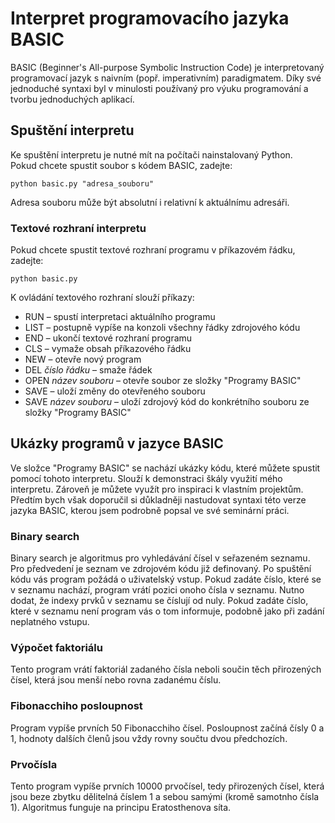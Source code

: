 # Interpret programovacího jazyka BASIC
BASIC (Beginner's All-purpose Symbolic Instruction Code) je interpretovaný programovací jazyk s naivním (popř. imperativním) paradigmatem. Díky své jednoduché syntaxi byl v minulosti používaný pro výuku programování a tvorbu jednoduchých aplikací.
## Spuštění interpretu
Ke spuštění interpretu je nutné mít na počítači nainstalovaný Python.<br>
Pokud chcete spustit soubor s kódem BASIC, zadejte:
```
python basic.py "adresa_souboru"
```
Adresa souboru může být absolutní i relativní k aktuálnímu adresáři.
### Textové rozhraní interpretu
Pokud chcete spustit textové rozhraní programu v příkazovém řádku, zadejte:
```
python basic.py
```
K ovládání textového rozhraní slouží příkazy:
- RUN – spustí interpretaci aktuálního programu
- LIST – postupně vypíše na konzoli všechny řádky zdrojového kódu
- END – ukončí textové rozhraní programu
- CLS – vymaže obsah příkazového řádku
- NEW – otevře nový program
- DEL _číslo řádku_ – smaže řádek
- OPEN _název souboru_ – otevře soubor ze složky "Programy BASIC"
- SAVE – uloží změny do otevřeného souboru
- SAVE _název souboru_ – uloží zdrojový kód do konkrétního souboru ze složky "Programy BASIC"
## Ukázky programů v jazyce BASIC
Ve složce "Programy BASIC" se nachází ukázky kódu, které můžete spustit pomocí tohoto interpretu. Slouží k demonstraci škály využití mého interpretu. Zároveň je můžete využít pro inspiraci k vlastním projektům. Předtím bych však doporučil si důkladněji nastudovat syntaxi této verze jazyka BASIC, kterou jsem podrobně popsal ve své seminární práci.
### Binary search
Binary search je algoritmus pro vyhledávání čísel v seřazeném seznamu. Pro předvedení je seznam ve zdrojovém kódu již definovaný. Po spuštění kódu vás program požádá o uživatelský vstup. Pokud zadáte číslo, které se v seznamu nachází, program vrátí pozici onoho čísla v seznamu. Nutno dodat, že indexy prvků v seznamu se číslují od nuly. Pokud zadáte číslo, které v seznamu není program vás o tom informuje, podobně jako při zadání neplatného vstupu.
### Výpočet faktoriálu
Tento program vrátí faktoriál zadaného čísla neboli součin těch přirozených čísel, která jsou menší nebo rovna zadanému číslu.
### Fibonacchiho posloupnost
Program vypíše prvních 50 Fibonacchiho čísel. Posloupnost začíná čísly 0 a 1, hodnoty dalších členů jsou vždy rovny součtu dvou předchozích.
### Prvočísla
Tento program vypíše prvních 10000 prvočísel, tedy přirozených čísel, která jsou beze zbytku dělitelná číslem 1 a sebou samými (kromě samotnho čísla 1). Algoritmus funguje na principu Eratosthenova síta.
